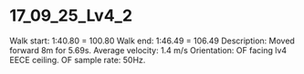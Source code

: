 # 17_09_25_Lv4_2

Walk start: 1:40.80 = 100.80
Walk end: 1:46.49 = 106.49
Description: Moved forward 8m for 5.69s. 
Average velocity: 1.4 m/s
Orientation: OF facing lv4 EECE ceiling.
OF sample rate: 50Hz.